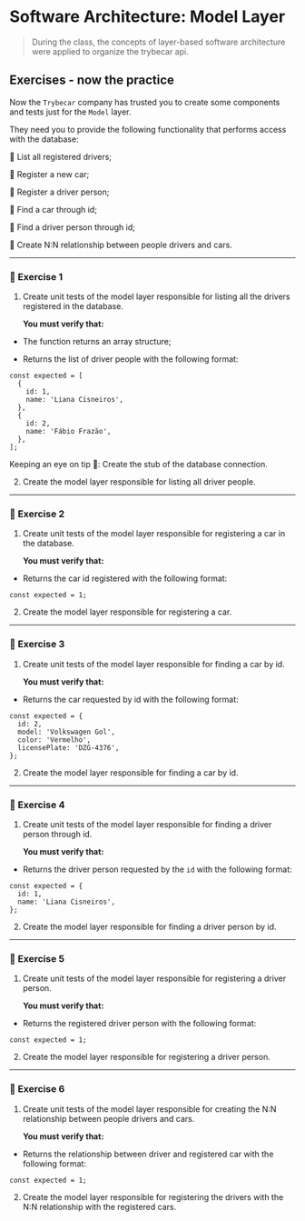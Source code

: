 # Software Architecture: Model Layer

> During the class, the concepts of layer-based software architecture were applied to organize the trybecar api.

## Exercises - now the practice

Now the `Trybecar` company has trusted you to create some components and tests just for the `Model` layer.

They need you to provide the following functionality that performs access with the database:

🎯 List all registered drivers;

🎯 Register a new car;

🎯 Register a driver person;

🎯 Find a car through id;

🎯 Find a driver person through id;

🎯 Create N:N relationship between people drivers and cars.

---

### 🚀 Exercise 1

1. Create unit tests of the model layer responsible for listing all the drivers registered in the database.

    **You must verify that:**

- The function returns an array structure;

- Returns the list of driver people with the following format:

```
const expected = [
  {
    id: 1,
    name: 'Liana Cisneiros',
  }, 
  {
    id: 2,
    name: 'Fábio Frazão',
  },
];
```

Keeping an eye on tip 👀: Create the stub of the database connection.

2. Create the model layer responsible for listing all driver people.

---

### 🚀 Exercise 2
1. Create unit tests of the model layer responsible for registering a car in the database.

    **You must verify that:**

- Returns the car id registered with the following format:

```
const expected = 1;
```

2. Create the model layer responsible for registering a car.

---

### 🚀 Exercise 3
1. Create unit tests of the model layer responsible for finding a car by id.

    **You must verify that:**

- Returns the car requested by id with the following format:

```
const expected = {
  id: 2,
  model: 'Volkswagen Gol',
  color: 'Vermelho',
  licensePlate: 'DZG-4376',
};
```

2. Create the model layer responsible for finding a car by id.

---

### 🚀 Exercise 4
1. Create unit tests of the model layer responsible for finding a driver person through id.

    **You must verify that:**

- Returns the driver person requested by the `id` with the following format:

```
const expected = {
  id: 1,
  name: 'Liana Cisneiros',
};
```

2. Create the model layer responsible for finding a driver person by id.

--- 

### 🚀 Exercise 5
1. Create unit tests of the model layer responsible for registering a driver person.

    **You must verify that:**

- Returns the registered driver person with the following format:

```
const expected = 1;
```

2. Create the model layer responsible for registering a driver person.

---

### 🚀 Exercise 6
1. Create unit tests of the model layer responsible for creating the N:N relationship between people drivers and cars.

    **You must verify that:**

- Returns the relationship between driver and registered car with the following format: 

```
const expected = 1;
```
2. Create the model layer responsible for registering the drivers with the N:N relationship with the registered cars.
